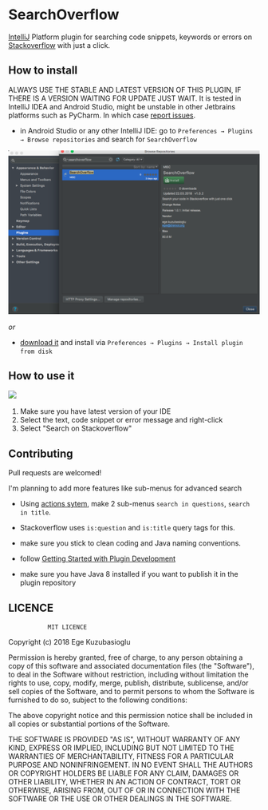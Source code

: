 # SearchOverflow

[IntelliJ](https://www.jetbrains.com/products.html) Platform plugin for searching code snippets, keywords or errors on
[Stackoverflow](http://www.stackoverflow.com/) with just a click.

## How to install

ALWAYS USE THE STABLE AND LATEST VERSION OF THIS PLUGIN, IF THERE IS A VERSION WAITING FOR UPDATE JUST WAIT.
It is tested in IntelliJ IDEA and Android Studio, might be unstable in other Jetbrains platforms such as PyCharm. 
In which case [report issues](https://github.com/egek92/SearchOverflow-IntelliJ/issues).

- in Android Studio or any other IntelliJ IDE: go to `Preferences → Plugins → Browse repositories` and search for `SearchOverflow`

![](screen.png)

_or_

- [download it](https://plugins.jetbrains.com/plugin/10551-searchoverflow) and install via `Preferences → Plugins → Install plugin from disk`


## How to use it

 ![](.gif)

 1. Make sure you have latest version of your IDE
 2. Select the text, code snippet or error message and right-click
 4. Select "Search on Stackoverflow"

## Contributing

Pull requests are welcomed!

I'm planning to add more features like sub-menus for advanced search


- Using [actions sytem](https://www.jetbrains.org/intellij/sdk/docs/basics/action_system.html), make 2 sub-menus `search in questions`, `search in title`.
- Stackoverflow uses `is:question` and `is:title` query tags for this.



- make sure you stick to clean coding and Java naming conventions.
- follow [Getting Started with Plugin Development](http://confluence.jetbrains.com/display/IDEADEV/Getting+Started+with+Plugin+Development)
- make sure you have Java 8 installed if you want to publish it in the plugin repository

## LICENCE


               MIT LICENCE
               
Copyright (c) 2018 Ege Kuzubasioglu


Permission is hereby granted, free of charge, to any person obtaining a copy
of this software and associated documentation files (the "Software"), to deal
in the Software without restriction, including without limitation the rights
to use, copy, modify, merge, publish, distribute, sublicense, and/or sell
copies of the Software, and to permit persons to whom the Software is
furnished to do so, subject to the following conditions:


The above copyright notice and this permission notice shall be included in all
copies or substantial portions of the Software.


THE SOFTWARE IS PROVIDED "AS IS", WITHOUT WARRANTY OF ANY KIND, EXPRESS OR
IMPLIED, INCLUDING BUT NOT LIMITED TO THE WARRANTIES OF MERCHANTABILITY,
FITNESS FOR A PARTICULAR PURPOSE AND NONINFRINGEMENT. IN NO EVENT SHALL THE
AUTHORS OR COPYRIGHT HOLDERS BE LIABLE FOR ANY CLAIM, DAMAGES OR OTHER
LIABILITY, WHETHER IN AN ACTION OF CONTRACT, TORT OR OTHERWISE, ARISING FROM,
OUT OF OR IN CONNECTION WITH THE SOFTWARE OR THE USE OR OTHER DEALINGS IN THE
SOFTWARE.



